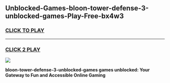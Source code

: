 
## Unblocked-Games-bloon-tower-defense-3-unblocked-games-Play-Free-bx4w3
<h3>
<a href="https://premium76.site?title=bloon-tower-defense-3-unblocked-games&ref=18A">CLICK TO PLAY</a></h3>
<hr>

<h3>
<a href="https://premium76.site?title=bloon-tower-defense-3-unblocked-games&ref=18A">CLICK 2 PLAY</a>
  
</h3>

<a href="https://premium76.site?title=bloon-tower-defense-3-unblocked-games&ref=18A"><img src="https://clearcache.store/games.png"></a>


**bloon-tower-defense-3-unblocked-games games unblocked: Your Gateway to Fun and Accessible Online Gaming**
